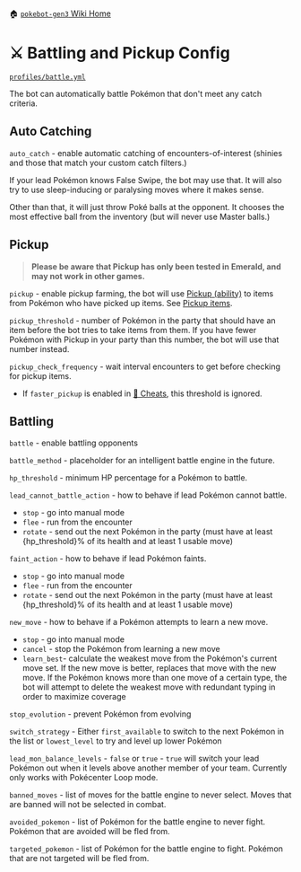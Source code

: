 🏠 [`pokebot-gen3` Wiki Home](../Readme.md)

# ⚔ Battling and Pickup Config

[`profiles/battle.yml`](../../profiles/battle.yml)

The bot can automatically battle Pokémon that don't meet any catch criteria.

## Auto Catching

`auto_catch` - enable automatic catching of encounters-of-interest (shinies and those that match your custom catch filters.)

If your lead Pokémon knows False Swipe, the bot may use that. It will also try to use sleep-inducing or paralysing moves
where it makes sense.

Other than that, it will just throw Poké balls at the opponent. It chooses the most effective ball from the inventory
(but will never use Master balls.)

## Pickup

> **Please be aware that Pickup has only been tested in Emerald, and may not work in other games.**

`pickup` - enable pickup farming, the bot will use [Pickup (ability)](<https://bulbapedia.bulbagarden.net/wiki/Pickup_(Ability)>) to items from Pokémon who have picked up items. See [Pickup items](<https://bulbapedia.bulbagarden.net/wiki/Pickup_(Ability)#Items_received>).

`pickup_threshold` - number of Pokémon in the party that should have an item before the bot tries to take items from them. If you have fewer Pokémon with Pickup in your party than this number, the bot will use that number instead.

`pickup_check_frequency` - wait interval encounters to get before checking for pickup items.

- If `faster_pickup` is enabled in [💎 Cheats](Configuration%20-%20Cheats.md), this threshold is ignored.

## Battling

`battle` - enable battling opponents

`battle_method` - placeholder for an intelligent battle engine in the future.

`hp_threshold` - minimum HP percentage for a Pokémon to battle.

`lead_cannot_battle_action` - how to behave if lead Pokémon cannot battle.

- `stop` - go into manual mode
- `flee` - run from the encounter
- `rotate` - send out the next Pokémon in the party (must have at least {hp_threshold}% of its health and at least 1 usable move)

`faint_action` - how to behave if lead Pokémon faints.

- `stop` - go into manual mode
- `flee` - run from the encounter
- `rotate` - send out the next Pokémon in the party (must have at least {hp_threshold}% of its health and at least 1 usable move)

`new_move` - how to behave if a Pokémon attempts to learn a new move.

- `stop` - go into manual mode
- `cancel` - stop the Pokémon from learning a new move
- `learn_best`- calculate the weakest move from the Pokémon's current move set. If the new move is better, replaces that move with the new move. If the Pokémon knows more than one move of a certain type, the bot will attempt to delete the weakest move with redundant typing in order to maximize coverage

`stop_evolution` - prevent Pokémon from evolving

`switch_strategy` - Either `first_available` to switch to the next Pokémon in the list or `lowest_level` to try and level up lower Pokémon

`lead_mon_balance_levels` - `false` or `true` - `true` will switch your lead Pokémon out when it levels above another member of your team. Currently only works with Pokécenter Loop mode.

`banned_moves` - list of moves for the battle engine to never select. Moves that are banned will not be selected in combat.

`avoided_pokemon` - list of Pokémon for the battle engine to never fight. Pokémon that are avoided will be fled from.

`targeted_pokemon` - list of Pokémon for the battle engine to fight. Pokémon that are not targeted will be fled from.
